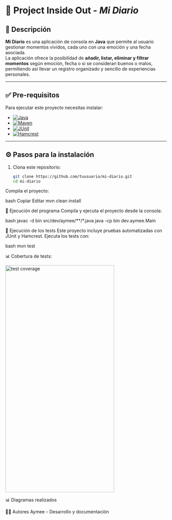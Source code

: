 # 📘 Project Inside Out - *Mi Diario*

## 📖 Descripción  
**Mi Diario** es una aplicación de consola en **Java** que permite al usuario gestionar momentos vividos, cada uno con una emoción y una fecha asociada.  
La aplicación ofrece la posibilidad de **añadir, listar, eliminar y filtrar momentos** según emoción, fecha o si se consideran buenos o malos, permitiendo así llevar un registro organizado y sencillo de experiencias personales.  

---

## ✅ Pre-requisitos  

Para ejecutar este proyecto necesitas instalar:  

- [![Java](https://img.shields.io/badge/Java-21-blue?logo=java)](https://www.oracle.com/java/technologies/javase/21-relnotes.html)  
- [![Maven](https://img.shields.io/badge/Maven-21-red?logo=apachemaven)](https://maven.apache.org/)  
- [![JUnit](https://img.shields.io/badge/JUnit-5.12-green?logo=junit5)](https://junit.org/junit5/)  
- [![Hamcrest](https://img.shields.io/badge/Hamcrest-3.0-orange)](http://hamcrest.org/JavaHamcrest/)  

---

## ⚙️ Pasos para la instalación  

1. Clona este repositorio:  
   ```bash
   git clone https://github.com/tuusuario/mi-diario.git
   cd mi-diario
Compila el proyecto:

bash
Copiar
Editar
mvn clean install


🚀 Ejecución del programa
Compila y ejecuta el proyecto desde la consola:

bash
javac -d bin src/dev/aymee/**/*.java
java -cp bin dev.aymee.Main

🧪 Ejecución de los tests
Este proyecto incluye pruebas automatizadas con JUnit y Hamcrest.
Ejecuta los tests con:

bash
mvn test

📊 Cobertura de tests:

<img width="340" height="709" alt="test coverage" src="https://github.com/user-attachments/assets/fae1dd1e-cbd5-4000-ac8e-6399eef414a4" />

📊 Diagramas realizados



👩‍💻 Autores
Aymee  – Desarrollo y documentación
